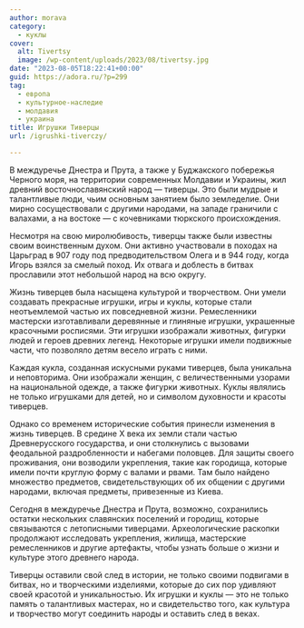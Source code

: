 ```yaml
---
author: morava
category:
  - куклы
cover:
  alt: Tivertsy
  image: /wp-content/uploads/2023/08/tivertsy.jpg
date: "2023-08-05T18:22:41+00:00"
guid: https://adora.ru/?p=299
tag:
  - европа
  - культурное-наследие
  - молдавия
  - украина
title: Игрушки Тиверцы
url: /igrushki-tiverczy/

---
```

В междуречье Днестра и Прута, а также у Буджакского побережья Черного моря, на территории современных Молдавии и Украины, жил древний восточнославянский народ — тиверцы. Это были мудрые и талантливые люди, чьим основным занятием было земледелие. Они мирно сосуществовали с другими народами, на западе граничили с валахами, а на востоке — с кочевниками тюркского происхождения.

Несмотря на свою миролюбивость, тиверцы также были известны своим воинственным духом. Они активно участвовали в походах на Царьград в 907 году под предводительством Олега и в 944 году, когда Игорь взялся за смелый поход. Их отвага и доблесть в битвах прославили этот небольшой народ на всю округу.

Жизнь тиверцев была насыщена культурой и творчеством. Они умели создавать прекрасные игрушки, игры и куклы, которые стали неотъемлемой частью их повседневной жизни. Ремесленники мастерски изготавливали деревянные и глиняные игрушки, украшенные красочными росписями. Эти игрушки изображали животных, фигурки людей и героев древних легенд. Некоторые игрушки имели подвижные части, что позволяло детям весело играть с ними.

Каждая кукла, созданная искусными руками тиверцев, была уникальна и неповторима. Они изображали женщин, с величественными узорами на национальной одежде, а также фигурки животных. Куклы являлись не только игрушками для детей, но и символом духовности и красоты тиверцев.

Однако со временем исторические события принесли изменения в жизнь тиверцев. В средине X века их земли стали частью Древнерусского государства, и они столкнулись с вызовами феодальной раздробленности и набегами половцев. Для защиты своего проживания, они возводили укрепления, такие как городища, которые имели почти круглую форму с валами и рвами. Там было найдено множество предметов, свидетельствующих об их общении с другими народами, включая предметы, привезенные из Киева.

Сегодня в междуречье Днестра и Прута, возможно, сохранились остатки нескольких славянских поселений и городищ, которые связываются с летописными тиверцами. Археологические раскопки продолжают исследовать укрепления, жилища, мастерские ремесленников и другие артефакты, чтобы узнать больше о жизни и культуре этого древнего народа.

Тиверцы оставили свой след в истории, не только своими подвигами в битвах, но и творческими изделиями, которые до сих пор удивляют своей красотой и уникальностью. Их игрушки и куклы — это не только память о талантливых мастерах, но и свидетельство того, как культура и творчество могут соединить народы и оставить след в веках.
